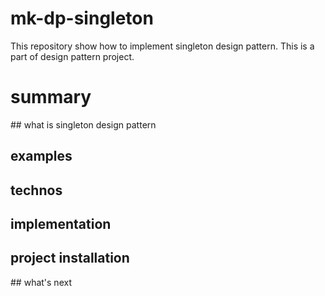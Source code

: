 # mk-dp-singleton
This repository show how to implement singleton design pattern. This is a part of design pattern project. 
# summary
## what is singleton design pattern
## examples
## technos
## implementation
## project installation
## what's next
